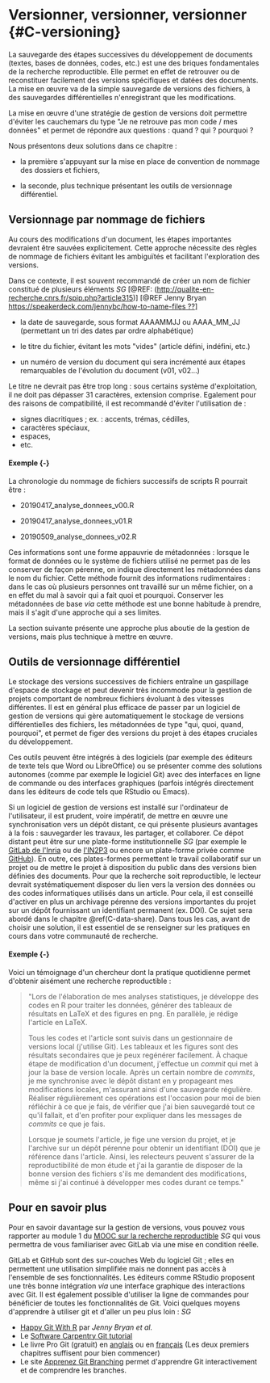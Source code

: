 # Versionner, versionner, versionner {#C-versioning}

La sauvegarde des étapes successives du développement de documents (textes,
bases de données, codes, etc.) est une des briques fondamentales de la
recherche reproductible. Elle permet en effet de retrouver ou de reconstituer
facilement des versions spécifiques et datées des documents. La mise en œuvre
va de la simple sauvegarde de versions des fichiers, à des sauvegardes
différentielles n'enregistrant que les modifications.

La mise en œuvre d'une stratégie de gestion de versions doit permettre d'éviter
les cauchemars du type "Je ne retrouve pas mon code / mes données" et permet
de répondre aux questions : quand ? qui ? pourquoi ?

Nous présentons deux solutions dans ce chapitre :

- la première s'appuyant sur la mise en place de convention de nommage des dossiers et fichiers, 

- la seconde, plus technique présentant les outils de versionnage différentiel.

## Versionnage par nommage de fichiers

Au cours des modifications d'un document, les étapes importantes
devraient être sauvées explicitement. Cette approche nécessite des
règles de nommage de fichiers évitant les ambiguïtés et facilitant
l'exploration des versions. 

Dans ce contexte, il est souvent recommandé de créer un nom de fichier constitué de plusieurs
éléments *SG* [@REF: (http://qualite-en-recherche.cnrs.fr/spip.php?article315)] [@REF Jenny Bryan https://speakerdeck.com/jennybc/how-to-name-files ??]

* la date de sauvegarde, sous format AAAAMMJJ ou AAAA_MM_JJ
(permettant un tri des dates par ordre alphabétique)

* le titre du fichier, évitant les mots "vides" (article défini, indéfini, etc.)

* un numéro de version du document qui sera incrémenté aux étapes
remarquables de l'évolution du document (v01, v02...)

Le titre ne devrait pas être trop long : sous certains système d'exploitation,
il ne doit pas dépasser 31 caractères, extension comprise. Egalement pour 
des raisons de compatibilité, il est recommandé d'éviter l'utilisation de :

- signes diacritiques ; ex. : accents, trémas, cédilles,  
- caractères spéciaux,
- espaces,
- etc.


#### Exemple {-}

La chronologie du nommage de fichiers successifs de scripts R pourrait être :

* 20190417_analyse_donnees_v00.R

* 20190417_analyse_donnees_v01.R

* 20190509_analyse_donnees_v02.R


Ces informations sont une forme appauvrie de métadonnées : lorsque le format de
données ou le système de fichiers utilisé ne permet pas de les
conserver de façon pérenne, on indique directement les métadonnées dans le nom du fichier. Cette méthode fournit des informations rudimentaires : dans le cas où plusieurs personnes ont travaillé sur un même
fichier, on a en effet du mal à savoir qui a fait quoi et pourquoi.
Conserver les métadonnées de base *via* cette méthode est une bonne habitude à prendre, mais il s'agit d'une approche
qui a ses limites.

La section suivante présente une approche plus aboutie de la gestion de versions, 
mais plus technique à mettre en œuvre.



## Outils de versionnage différentiel

Le stockage des versions successives de fichiers entraîne un gaspillage
d'espace de stockage et peut devenir très incommode pour la gestion de
projets comportant de nombreux fichiers évoluant à des vitesses différentes.
Il est en général plus efficace de passer par un logiciel de gestion de versions 
qui gère automatiquement le stockage de versions différentielles des
fichiers, les métadonnées de type "qui, quoi, quand, pourquoi",
et permet de figer des versions du projet à des étapes cruciales du développement.

Ces outils peuvent être intégrés à des logiciels (par exemple des éditeurs de texte 
tels que Word ou LibreOffice) ou se présenter comme des solutions autonomes (comme 
par exemple le logiciel Git) avec des interfaces en ligne de commande ou des 
interfaces graphiques (parfois intégrés directement dans les éditeurs de code tels que 
RStudio ou Emacs).

Si un logiciel de gestion de versions est installé sur l'ordinateur de
l'utilisateur, il est prudent, voire impératif, de mettre en œuvre une
synchronisation vers un dépôt distant, ce qui présente plusieurs avantages à la
fois : sauvegarder les travaux, les partager, et collaborer. Ce dépot
distant peut être sur une plate-forme institutionnelle *SG* (par exemple le
[GitLab de
l'Inria](https://gitlab.inria.fr/learninglab/mooc-rr/mooc-rr-ressources/gitlab)
ou de [l'IN2P3](https://gitlab.in2p3.fr/CTA-LAPP/HiPeCTA) ou encore un
plate-forme privée comme [GitHub](https://github.com/)). En outre, ces
plates-formes permettent le travail collaboratif sur un projet ou de mettre le
projet à disposition du public dans des versions bien définies des documents.
Pour que la recherche soit reproductible, le lecteur devrait
systématiquement disposer du lien vers la version des données ou des codes
informatiques utilisés dans un article. Pour cela, il est conseillé d'activer
en plus un archivage pérenne des versions importantes du projet sur un dépôt
fournissant un identifiant permanent (ex. DOI). Ce sujet sera abordé dans le chapitre
\@ref(C-data-share). Dans tous les cas, avant de choisir une solution, il est
essentiel de se renseigner sur les pratiques en cours dans votre communauté de
recherche.

#### Exemple {-}

Voici un témoignage d'un chercheur dont la pratique quotidienne permet
d'obtenir aisément une recherche reproductible :

> "Lors de l'élaboration de mes analyses statistiques, je développe des
> codes en R pour traiter les données, générer des tableaux de
> résultats en LaTeX et des figures en png. En parallèle, je rédige
> l'article en LaTeX.
> 
> Tous les codes et l'article sont suivis dans un gestionnaire de
> versions local (j'utilise Git). Les tableaux et les figures sont des
> résultats secondaires que je peux regénérer facilement. À chaque
> étape de modification d'un document, j'effectue un *commit* qui met
> à jour la base de version locale. Après un certain nombre de
> *commits*, je me synchronise avec le dépôt distant en y propageant
> mes modifications locales, m'assurant ainsi d'une sauvegarde
> régulière. Réaliser régulièrement ces opérations est l'occasion pour
> moi de bien réfléchir à ce que je fais, de vérifier que j'ai bien
> sauvegardé tout ce qu'il fallait, et d'en profiter pour expliquer
> dans les messages de *commits* ce que je fais.
> 
> Lorsque je soumets l'article, je fige une version du projet, et je
> l'archive sur un dépôt pérenne pour obtenir un identifiant (DOI) que
> je référence dans l'article.
> Ainsi, les relecteurs peuvent s'assurer de la reproductibilité de mon
> étude et j'ai la garantie de disposer de la bonne version des
> fichiers s'ils me demandent des modifications, même si j'ai continué
> à développer mes codes durant ce temps."


## Pour en savoir plus

Pour en savoir davantage sur la gestion de versions, vous pouvez vous
rapporter au module 1 du [MOOC sur la recherche
reproductible](https://learninglab.inria.fr/mooc-recherche-reproductible-principes-methodologiques-pour-une-science-transparente/)
*SG* qui vous permettra de vous familiariser avec GitLab via une mise en
condition réelle. 

GitLab et GitHub sont des sur-couches Web du logiciel Git ; elles
en permettent une utilisation simplifiée mais ne donnent pas accès à
l'ensemble de ses fonctionnalités. Les éditeurs comme RStudio
proposent une très bonne intégration *via* une interface graphique des
interactions avec Git. Il est également possible d'utiliser la ligne de
commandes pour bénéficier de toutes les fonctionnalités de Git.
Voici quelques moyens d'apprendre à utiliser git et d'aller un peu plus loin :
*SG*
 - [Happy Git With R](https://happygitwithr.com/) par *Jenny Bryan et al.*
 - Le [Software Carpentry Git tutorial](http://swcarpentry.github.io/git-novice/)
 - Le livre Pro Git (gratuit) en [anglais](https://git-scm.com/book/en/v2) ou
 en [français](https://git-scm.com/book/fr/v2) (Les deux premiers chapitres
 suffisent pour bien commencer)
 - Le site [Apprenez Git Branching](https://learngitbranching.js.org/) permet
  d'apprendre Git interactivement et de comprendre les branches.


